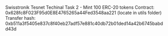 Swisstronik Tesnet Techinal Task 2 - Mint 100 ERC-20 tokens
Contract: 0x628fc8F023F95d0E8E4765265a44Fed3548aa221 (locate in utils folder)
Transfer hash: 0xb511a3f5405e837c8f40eb27adf57e881c40db72b01ded14a42b6745babdd43d